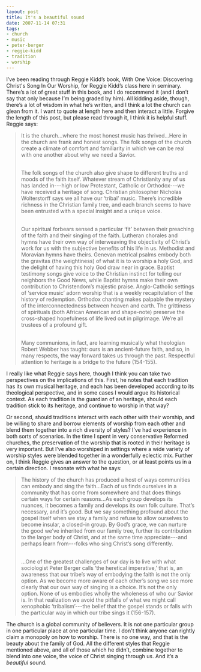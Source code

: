 ```yaml
---
layout: post
title: It's a beautiful sound
date: 2007-11-14 07:31
tags:
- church
- music
- peter-berger
- reggie-kidd
- tradition
- worship
---
```

I’ve been reading through Reggie Kidd’s book, With One Voice: Discovering Christ's Song In Our Worship, for Reggie Kidd’s class here in seminary. There’s a lot of great stuff in this book, and I do recommend it (and I don’t say that only because I’m being graded by him). All kidding aside, though, there’s a lot of wisdom in what he’s written, and I think a lot the church can glean from it. I want to quote at length here and then interact a little. Forgive the length of this post, but please read through it, I think it is helpful stuff. Reggie says:

<blockquote>
It is the church…where the most honest music has thrived…Here in the church are frank and honest songs. The folk songs of the church create a climate of comfort and familiarity in which we can be real with one another about why we need a Savior.<br><br>

The folk songs of the church also give shape to different truths and moods of the faith itself. Whatever stream of Christianity any of us has landed in---high or low Protestant, Catholic or Orthodox---we have received a heritage of song. Christian philosopher Nicholas Wolterstorff says we all have our ‘tribal’ music. There’s incredible richness in the Christian family tree, and each branch seems to have been entrusted with a special insight and a unique voice.<br><br>

Our spiritual forbears sensed a particular ‘fit’ between their preaching of the faith and their singing of the faith. Lutheran chorales and hymns have their own way of interweaving the objectivity of Christ’s work for us with the subjective benefits of his life in us. Methodist and Moravian hymns have theirs. Genevan metrical psalms embody both the gravitas (the weightiness) of what it is to worship a holy God, and the delight of having this holy God draw near in grace. Baptist testimony songs give voice to the Christian instinct for telling our neighbors the Good News, while Baptist hymns make their own contribution to Christendom’s majestic praise. Anglo-Catholic settings of ‘service music’ adorn worship that is a weekly recapitulation of the history of redemption. Orthodox chanting makes palpable the mystery of the interconnectedness between heaven and earth. The grittiness of spirituals (both African American and shape-note) preserve the cross-shaped hopefulness of life lived out in pilgrimage. We’re all trustees of a profound gift.<br><br>

Many communions, in fact, are learning musically what theologian Robert Webber has taught: ours is an ancient-future faith, and so, in many respects, the way forward takes us through the past. Respectful attention to heritage is a bridge to the future (154-155).
</blockquote>

I really like what Reggie says here, though I think you can take two perspectives on the implications of this. First, he notes that each tradition has its own musical heritage, and each has been developed according to its theological perspective, and in some cases I would argue its historical context. As each tradition is the guardian of an heritage, should each tradition stick to its heritage, and continue to worship in that way?

Or second, should traditions interact with each other with their worship, and be willing to share and borrow elements of worship from each other and blend them together into a rich diversity of styles? I’ve had experience in both sorts of scenarios. In the time I spent in very conservative Reformed churches, the preservation of the worship that is rooted in their heritage is very important. But I’ve also worshiped in settings where a wide variety of worship styles were blended together in a wonderfully eclectic mix. Further on, I think Reggie gives an answer to the question, or at least points us in a certain direction. I resonate with what he says:

<blockquote>
The history of the church has produced a host of ways communities can embody and sing the faith…Each of us finds ourselves in a community that has come from somewhere and that does things certain ways for certain reasons…As each group develops its nuances, it becomes a family and develops its own folk culture. That’s necessary, and it’s good. But we say something profound about the gospel itself when we stay a family and refuse to allow ourselves to become insular, a closed-in group. By God’s grace, we can nurture the good we’ve inherited from our family tree, further its contribution to the larger body of Christ, and at the same time appreciate---and perhaps learn from---folks who sing Christ’s song differently.<br><br>

…One of the greatest challenges of our day is to live with what sociologist Peter Berger calls ‘the heretical imperative,’ that is, an awareness that our tribe’s way of embodying the faith is not the only option. As we become more aware of each other’s song we see more clearly that our own way of singing is a choice. It’s not the only option. None of us embodies wholly the wholeness of who our Savior is. In that realization we avoid the pitfalls of what we might call xenophobic ‘tribalism’---the belief that the gospel stands or falls with the particular way in which our tribe sings it (156-157).
</blockquote>

The church is a global community of believers. It is not one particular group in one particular place at one particular time. I don't think anyone can rightly claim a monopoly on how to worship. There is no one way, and that is the beauty about the family of God. All the different styles that Reggie mentioned above, and all of those which he didn’t, combine together to blend into one voice, the voice of Christ singing through us. And it’s a *beautiful* sound.
